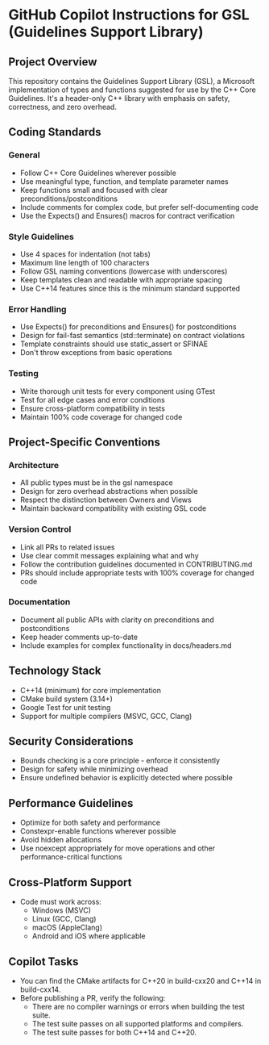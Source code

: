 # GitHub Copilot Instructions for GSL (Guidelines Support Library)

## Project Overview
This repository contains the Guidelines Support Library (GSL), a Microsoft implementation of types and functions 
suggested for use by the C++ Core Guidelines. It's a header-only C++ library with emphasis on safety, 
correctness, and zero overhead.

## Coding Standards

### General
- Follow C++ Core Guidelines wherever possible
- Use meaningful type, function, and template parameter names
- Keep functions small and focused with clear preconditions/postconditions
- Include comments for complex code, but prefer self-documenting code
- Use the Expects() and Ensures() macros for contract verification

### Style Guidelines
- Use 4 spaces for indentation (not tabs)
- Maximum line length of 100 characters
- Follow GSL naming conventions (lowercase with underscores)
- Keep templates clean and readable with appropriate spacing
- Use C++14 features since this is the minimum standard supported

### Error Handling
- Use Expects() for preconditions and Ensures() for postconditions
- Design for fail-fast semantics (std::terminate) on contract violations
- Template constraints should use static_assert or SFINAE
- Don't throw exceptions from basic operations

### Testing
- Write thorough unit tests for every component using GTest
- Test for all edge cases and error conditions
- Ensure cross-platform compatibility in tests
- Maintain 100% code coverage for changed code

## Project-Specific Conventions

### Architecture
- All public types must be in the gsl namespace
- Design for zero overhead abstractions when possible
- Respect the distinction between Owners and Views
- Maintain backward compatibility with existing GSL code

### Version Control
- Link all PRs to related issues
- Use clear commit messages explaining what and why
- Follow the contribution guidelines documented in CONTRIBUTING.md
- PRs should include appropriate tests with 100% coverage for changed code

### Documentation
- Document all public APIs with clarity on preconditions and postconditions
- Keep header comments up-to-date
- Include examples for complex functionality in docs/headers.md

## Technology Stack
- C++14 (minimum) for core implementation
- CMake build system (3.14+)
- Google Test for unit testing
- Support for multiple compilers (MSVC, GCC, Clang)

## Security Considerations
- Bounds checking is a core principle - enforce it consistently
- Design for safety while minimizing overhead
- Ensure undefined behavior is explicitly detected where possible

## Performance Guidelines
- Optimize for both safety and performance
- Constexpr-enable functions wherever possible
- Avoid hidden allocations
- Use noexcept appropriately for move operations and other performance-critical functions

## Cross-Platform Support
- Code must work across:
  - Windows (MSVC)
  - Linux (GCC, Clang)
  - macOS (AppleClang)
  - Android and iOS where applicable

## Copilot Tasks
- You can find the CMake artifacts for C++20 in build-cxx20 and C++14 in build-cxx14.
- Before publishing a PR, verify the following:
  - There are no compiler warnings or errors when building the test suite.
  - The test suite passes on all supported platforms and compilers.
  - The test suite passes for both C++14 and C++20.
